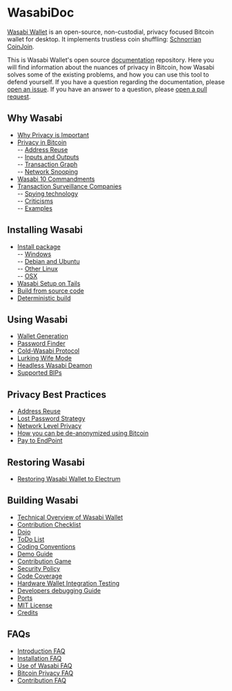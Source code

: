 # WasabiDoc

[Wasabi Wallet](https://wasabiwallet.io) is an open-source, non-custodial, privacy focused Bitcoin wallet for desktop.
It implements trustless coin shuffling: [Schnorrian CoinJoin](https://github.com/nopara73/ZeroLink/).

This is Wasabi Wallet's open source [documentation](https://docs.wasabiwallet.io) repository.
Here you will find information about the nuances of privacy in Bitcoin, how Wasabi solves some of the existing problems, and how you can use this tool to defend yourself.
If you have a question regarding the documentation, please [open an issue](https://github.com/zkSNACKs/WasabiDoc/issues).
If you have an answer to a question, please [open a pull request](https://github.com/zkSNACKs/WasabiDoc/pulls).


## Why Wasabi

- [Why Privacy is Important](/why-wasabi/WhyPrivacyImportant.md)
- [Privacy in Bitcoin](/why-wasabi/BitcoinPrivacy.md) </br>
  -- [Address Reuse](/why-wasabi/BitcoinPrivacy.md#address-reuse) </br>
  -- [Inputs and Outputs](/why-wasabi/BitcoinPrivacy.md#inputs-and-outputs) </br>
  -- [Transaction Graph](/why-wasabi/BitcoinPrivacy.md#transaction-graph) </br>
  -- [Network Snooping](/why-wasabi/BitcoinPrivacy.md#network-snooping)
- [Wasabi 10 Commandments](/why-wasabi/10Commandments.md)
- [Transaction Surveillance Companies](/why-wasabi/TransactionSurveillanceCompanies.md) </br>
-- [Spying technology](/why-wasabi/TransactionSurveillanceCompanies.md#spying-technology) </br>
-- [Criticisms](/why-wasabi/TransactionSurveillanceCompanies.md#criticisms) </br>
-- [Examples](/why-wasabi/TransactionSurveillanceCompanies.md#examples)

## Installing Wasabi

- [Install package](/using-wasabi/InstallPackage.md) </br>
  -- [Windows](/using-wasabi/InstallPackage.md#windows) </br>
  -- [Debian and Ubuntu](/using-wasabi/InstallPackage.md#debian-and-ubuntu) </br>
  -- [Other Linux](/using-wasabi/InstallPackage.md#other-linux) </br>
  -- [OSX](/using-wasabi/InstallPackage.md#osx)
- [Wasabi Setup on Tails](/using-wasabi/WasabiSetupTails.md)
- [Build from source code](/using-wasabi/BuildSource.md)
- [Deterministic build](/using-wasabi/DeterministicBuild.md)

## Using Wasabi

- [Wallet Generation](/using-wasabi/WalletGeneration.md)
- [Password Finder](/using-wasabi/PasswordFinder.md)
- [Cold-Wasabi Protocol](/using-wasabi/ColdWasabi.md)
- [Lurking Wife Mode](/using-wasabi/LurkingWifeMode.md)
- [Headless Wasabi Deamon](/using-wasabi/Daemon.md)
- [Supported BIPs](/using-wasabi/BIPs.md)

## Privacy Best Practices

- [Address Reuse](/using-wasabi/AddressReuse.md)
- [Lost Password Strategy](/using-wasabi/LostPassword.md)
- [Network Level Privacy](/using-wasabi/NetworkLevelPrivacy.md)
- [How you can be de-anonymized using Bitcoin](/using-wasabi/Deanonimization.md)
- [Pay to EndPoint](/using-wasabi/PayToEndPoint.md)

## Restoring Wasabi

- [Restoring Wasabi Wallet to Electrum](/using-wasabi/RestoreElectrum.md)

## Building Wasabi

- [Technical Overview of Wasabi Wallet](/building-wasabi/TechnicalOverview.md)
- [Contribution Checklist](/building-wasabi/ContributionChecklist.md)
- [Dojo](/building-wasabi/Dojo.md)
- [ToDo List](/building-wasabi/ToDo.md)
- [Coding Conventions](/building-wasabi/CodingConventions.md)
- [Demo Guide](/building-wasabi/DemoGuide.md)
- [Contribution Game](/building-wasabi/ContributionGame.md)
- [Security Policy](/building-wasabi/Security.md)
- [Code Coverage](/building-wasabi/CodeCoverage.md)
- [Hardware Wallet Integration Testing](/building-wasabi/HardwareWalletTestingGuide.md)
- [Developers debugging Guide](/building-wasabi/HowToDebug.md)
- [Ports](/building-wasabi/Ports.md)
- [MIT License](/building-wasabi/LICENSE.md)
- [Credits](/building-wasabi/Credits.md)

## FAQs

- [Introduction FAQ](/FAQ/FAQ-Introduction.md)
- [Installation FAQ](/FAQ/FAQ-Installation.md)
- [Use of Wasabi FAQ](/FAQ/FAQ-UseWasabi.md)
- [Bitcoin Privacy FAQ](/FAQ/FAQ-GeneralBitcoinPrivacy.md)
- [Contribution FAQ](/FAQ/FAQ-Contribution.md)
